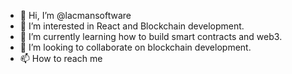 - 👋 Hi, I’m @lacmansoftware
- 👀 I’m interested in React and Blockchain development.
- 🌱 I’m currently learning how to build smart contracts and web3.
- 💞️ I’m looking to collaborate on blockchain development.
- 📫 How to reach me


<!---
lacmansoftware/lacmansoftware is a ✨ special ✨ repository because its `README.md` (this file) appears on your GitHub profile.
You can click the Preview link to take a look at your changes.
--->
